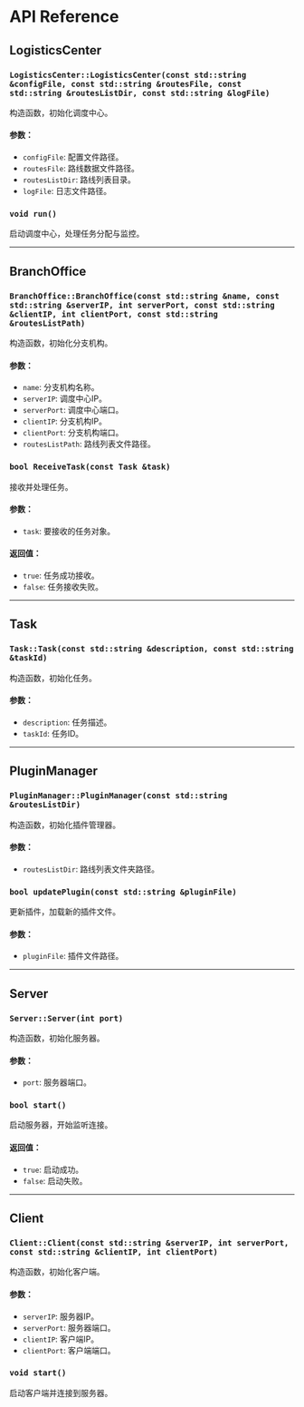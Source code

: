 # API Reference

## LogisticsCenter

### `LogisticsCenter::LogisticsCenter(const std::string &configFile, const std::string &routesFile, const std::string &routesListDir, const std::string &logFile)`
构造函数，初始化调度中心。

#### 参数：
- `configFile`: 配置文件路径。
- `routesFile`: 路线数据文件路径。
- `routesListDir`: 路线列表目录。
- `logFile`: 日志文件路径。

### `void run()`
启动调度中心，处理任务分配与监控。

---

## BranchOffice

### `BranchOffice::BranchOffice(const std::string &name, const std::string &serverIP, int serverPort, const std::string &clientIP, int clientPort, const std::string &routesListPath)`
构造函数，初始化分支机构。

#### 参数：
- `name`: 分支机构名称。
- `serverIP`: 调度中心IP。
- `serverPort`: 调度中心端口。
- `clientIP`: 分支机构IP。
- `clientPort`: 分支机构端口。
- `routesListPath`: 路线列表文件路径。

### `bool ReceiveTask(const Task &task)`
接收并处理任务。

#### 参数：
- `task`: 要接收的任务对象。

#### 返回值：
- `true`: 任务成功接收。
- `false`: 任务接收失败。

---

## Task

### `Task::Task(const std::string &description, const std::string &taskId)`
构造函数，初始化任务。

#### 参数：
- `description`: 任务描述。
- `taskId`: 任务ID。

---

## PluginManager

### `PluginManager::PluginManager(const std::string &routesListDir)`
构造函数，初始化插件管理器。

#### 参数：
- `routesListDir`: 路线列表文件夹路径。

### `bool updatePlugin(const std::string &pluginFile)`
更新插件，加载新的插件文件。

#### 参数：
- `pluginFile`: 插件文件路径。

---

## Server

### `Server::Server(int port)`
构造函数，初始化服务器。

#### 参数：
- `port`: 服务器端口。

### `bool start()`
启动服务器，开始监听连接。

#### 返回值：
- `true`: 启动成功。
- `false`: 启动失败。

---

## Client

### `Client::Client(const std::string &serverIP, int serverPort, const std::string &clientIP, int clientPort)`
构造函数，初始化客户端。

#### 参数：
- `serverIP`: 服务器IP。
- `serverPort`: 服务器端口。
- `clientIP`: 客户端IP。
- `clientPort`: 客户端端口。

### `void start()`
启动客户端并连接到服务器。

